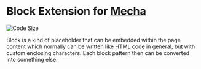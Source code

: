 Block Extension for [Mecha](https://github.com/mecha-cms/mecha)
===============================================================

![Code Size](https://img.shields.io/github/languages/code-size/mecha-cms/x.block?color=%23444&style=for-the-badge)

Block is a kind of placeholder that can be embedded within the page content which normally can be written like HTML code in general, but with custom enclosing characters. Each block pattern then can be converted into something else.